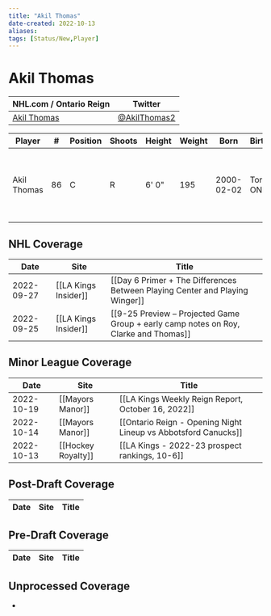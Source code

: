 ```yaml
---
title: "Akil Thomas"
date-created: 2022-10-13
aliases: 
tags: [Status/New,Player]
---
```


# Akil Thomas

NHL.com / Ontario Reign | Twitter
-|-
[Akil Thomas](https://www.nhl.com/player/akil-thomas-8480851) | [@AkilThomas2](https://twitter.com/AkilThomas2)

Player | \# | Position | Shoots | Height | Weight | Born | Birthplace | Draft 
-|-|-|-|-|-|-|-|-
Akil Thomas | 86 | C | R | 6' 0" | 195 | 2000-02-02 | Toronto, ON, CAN | 2018 LAK, 2nd rd, 20th pk (51st overall)


## NHL  Coverage
Date | Site |  Title
---|---|---
2022-09-27 | [[LA Kings Insider]] |  [[Day 6 Primer + The Differences Between Playing Center and Playing Winger]]
2022-09-25 | [[LA Kings Insider]] | [[9-25 Preview – Projected Game Group + early camp notes on Roy, Clarke and Thomas]]



## Minor League Coverage
| Date       | Site               | Title                                                          |
| ---------- | ------------------ | -------------------------------------------------------------- |
| 2022-10-19 | [[Mayors Manor]] | [[LA Kings Weekly Reign Report, October 16, 2022]]                                                                                                            |
| 2022-10-14 | [[Mayors Manor]]   | [[Ontario Reign - Opening Night Lineup vs Abbotsford Canucks]] |
| 2022-10-13 | [[Hockey Royalty]] | [[LA Kings - 2022-23 prospect rankings, 10-6]]                 |



## Post-Draft Coverage
Date | Site |  Title
---|---|---



## Pre-Draft Coverage
Date | Site |  Title
---|---|---


## Unprocessed Coverage
- 

